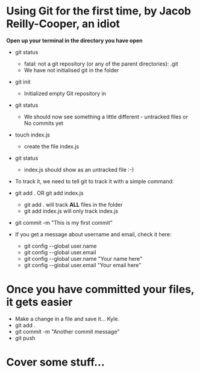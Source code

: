 # Using Git for the first time, by Jacob Reilly-Cooper, an idiot

**Open up your terminal in the directory you have open**

* git status
    * fatal: not a git repository (or any of the parent directories): .git
    * We have not initialised git in the folder

* git init
    * Initialized empty Git repository in

* git status
    * We should now see something a little different - untracked files or No commits yet

* touch index.js
    * create the file index.js

* git status
    * index.js should show as an untracked file :-)

* To track it, we need to tell git to track it with a simple command:

* git add . OR git add index.js
    * git add . will track **ALL** files in the folder
    * git add index.js will only track index.js

* git commit -m "This is my first commit"

* If you get a message about username and email, check it here:
    * git config --global user.name
    * git config --global user.email
    * git config --global user.name "Your name here"
    * git config --global user.email "Your email here"

# Once you have committed your files, it gets easier

* Make a change in a file and save it... Kyle.
* git add .
* git commit -m "Another commit message"
* git push

# Cover some stuff...